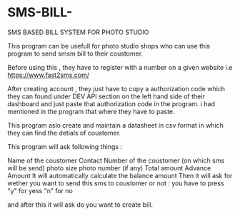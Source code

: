 # SMS-BILL-
SMS BASED BILL SYSTEM FOR PHOTO STUDIO 

This program can be usefull for photo studio shops who can use this program to send smsm bill to their coustomer.

Before using this , they have to register with a number on a given website i.e https://www.fast2sms.com/

After creating account , they just have to copy a authorization code which they can found under DEV API section on the left hand side of their dashboard
and just paste that authorization code in the program. i had mentioned in the program that where they have to paste.

This program aslo create and maintain a datasheet in csv format in which they can find the detials of coustomer. 

This program will ask following things :

Name of the coustomer 
Contact Number of the coustomer (on which sms will be send)
photo size
photo number (if any)
Total amount 
Advance Amount
It will automatically calculate the balance amount 
Then it will ask for wether you want to send this sms to coustomer or not : you have to press "y" for yess "n" for no 

and after this it will ask do you want to create bill.



